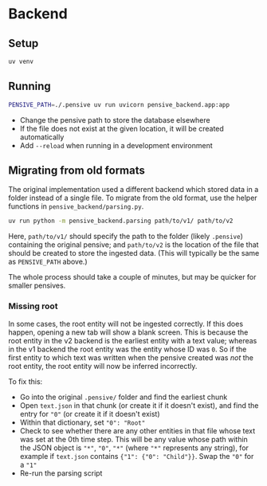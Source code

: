 # Backend

## Setup

```bash
uv venv
```

## Running

```bash
PENSIVE_PATH=./.pensive uv run uvicorn pensive_backend.app:app
```

- Change the pensive path to store the database elsewhere
- If the file does not exist at the given location, it will be created automatically
- Add `--reload` when running in a development environment

## Migrating from old formats

The original implementation used a different backend which stored data in a folder instead of a single file.
To migrate from the old format, use the helper functions in `pensive_backend/parsing.py`.

```bash
uv run python -m pensive_backend.parsing path/to/v1/ path/to/v2
```

Here, `path/to/v1/` should specify the path to the folder (likely `.pensive`) containing the original pensive; and `path/to/v2` is the location of the file that should be created to store the ingested data.
(This will typically be the same as `PENSIVE_PATH` above.)

The whole process should take a couple of minutes, but may be quicker for smaller pensives.

### Missing root

In some cases, the root entity will not be ingested correctly.
If this does happen, opening a new tab will show a blank screen.
This is because the root entity in the v2 backend is the earliest entity with a text value; whereas in the v1 backend the root entity was the entity whose ID was `0`.
So if the first entity to which text was written when the pensive created was _not_ the root entity, the root entity will now be inferred incorrectly.

To fix this:

- Go into the original `.pensive/` folder and find the earliest chunk
- Open `text.json` in that chunk (or create it if it doesn't exist), and find the entry for `"0"` (or create it if it doesn't exist)
- Within that dictionary, set `"0": "Root"`
- Check to see whether there are any other entities in that file whose text was set at the 0th time step.
  This will be any value whose path within the JSON object is `"*"`, `"0"`, `"*"` (where `"*"` represents any string), for example if `text.json` contains `{"1": {"0": "Child"}}`.
  Swap the `"0"` for a `"1"`
- Re-run the parsing script

